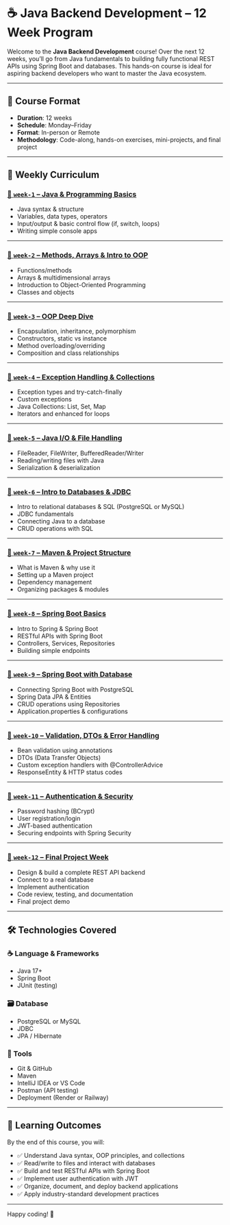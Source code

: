 # ☕ Java Backend Development – 12 Week Program

Welcome to the **Java Backend Development** course! Over the next 12 weeks, you’ll go from Java fundamentals to building fully functional REST APIs using Spring Boot and databases. This hands-on course is ideal for aspiring backend developers who want to master the Java ecosystem.

---

## 📅 Course Format

- **Duration**: 12 weeks
- **Schedule**: Monday–Friday
- **Format**: In-person or Remote
- **Methodology**: Code-along, hands-on exercises, mini-projects, and final project

---

## 🧭 Weekly Curriculum

### [📁 `week-1` – Java & Programming Basics](https://github.com/BF-BackEnd-class-2025/java-week-1)

- Java syntax & structure
- Variables, data types, operators
- Input/output & basic control flow (if, switch, loops)
- Writing simple console apps

---

### [📁 `week-2` – Methods, Arrays & Intro to OOP](https://github.com/BF-BackEnd-class-2025/java-week-2)

- Functions/methods
- Arrays & multidimensional arrays
- Introduction to Object-Oriented Programming
- Classes and objects

---

### [📁 `week-3` – OOP Deep Dive](https://github.com/BF-BackEnd-class-2025/java-week-3)

- Encapsulation, inheritance, polymorphism
- Constructors, static vs instance
- Method overloading/overriding
- Composition and class relationships

---

### [📁 `week-4` – Exception Handling & Collections](./week-04/)

- Exception types and try-catch-finally
- Custom exceptions
- Java Collections: List, Set, Map
- Iterators and enhanced for loops

---

### [📁 `week-5` – Java I/O & File Handling](./week-05/)

- FileReader, FileWriter, BufferedReader/Writer
- Reading/writing files with Java
- Serialization & deserialization

---

### [📁 `week-6` – Intro to Databases & JDBC](./week-06/)

- Intro to relational databases & SQL (PostgreSQL or MySQL)
- JDBC fundamentals
- Connecting Java to a database
- CRUD operations with SQL

---

### [📁 `week-7` – Maven & Project Structure](./week-07/)

- What is Maven & why use it
- Setting up a Maven project
- Dependency management
- Organizing packages & modules

---

### [📁 `week-8` – Spring Boot Basics](./week-08/)

- Intro to Spring & Spring Boot
- RESTful APIs with Spring Boot
- Controllers, Services, Repositories
- Building simple endpoints

---

### [📁 `week-9` – Spring Boot with Database](./week-09/)

- Connecting Spring Boot with PostgreSQL
- Spring Data JPA & Entities
- CRUD operations using Repositories
- Application.properties & configurations

---

### [📁 `week-10` – Validation, DTOs & Error Handling](./week-10/)

- Bean validation using annotations
- DTOs (Data Transfer Objects)
- Custom exception handlers with @ControllerAdvice
- ResponseEntity & HTTP status codes

---

### [📁 `week-11` – Authentication & Security](./week-11/)

- Password hashing (BCrypt)
- User registration/login
- JWT-based authentication
- Securing endpoints with Spring Security

---

### [📁 `week-12` – Final Project Week](./week-12/)

- Design & build a complete REST API backend
- Connect to a real database
- Implement authentication
- Code review, testing, and documentation
- Final project demo

---

## 🛠 Technologies Covered

### ☕ Language & Frameworks

- Java 17+
- Spring Boot
- JUnit (testing)

### 🗃 Database

- PostgreSQL or MySQL
- JDBC
- JPA / Hibernate

### 🔧 Tools

- Git & GitHub
- Maven
- IntelliJ IDEA or VS Code
- Postman (API testing)
- Deployment (Render or Railway)

---

## 🚀 Learning Outcomes

By the end of this course, you will:

- ✅ Understand Java syntax, OOP principles, and collections
- ✅ Read/write to files and interact with databases
- ✅ Build and test RESTful APIs with Spring Boot
- ✅ Implement user authentication with JWT
- ✅ Organize, document, and deploy backend applications
- ✅ Apply industry-standard development practices

---

Happy coding! 🎯
